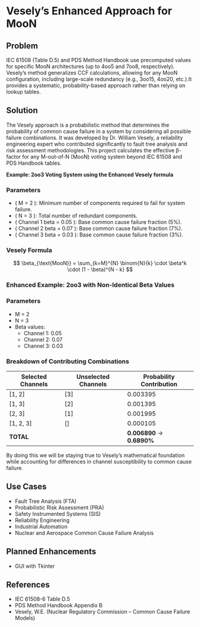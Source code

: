 # Vesely’s Enhanced Approach for MooN

## Problem
IEC 61508 (Table D.5) and PDS Method Handbook use precomputed values for specific MooN architectures (up to 4oo5 and 7oo8, respectively). Vesely’s method generalizes CCF calculations, allowing for any MooN configuration, including large-scale redundancy (e.g., 3oo15, 4oo20, etc.).It provides a systematic, probability-based approach rather than relying on lookup tables.

## Solution
The Vesely approach is a probabilistic method that determines the probability of common cause failure in a system by considering all possible failure combinations. It was developed by Dr. William Vesely, a reliability engineering expert who contributed significantly to fault tree analysis and risk assessment methodologies. This project calculates the effective β-factor for any M-out-of-N (MooN) voting system beyond IEC 61508 and PDS Handbook tables.

**Example: 2oo3 Voting System using the Enhanced Vesely formula**

### Parameters
- ( M = 2 ): Minimum number of components required to fail for system failure.
- ( N = 3 ): Total number of redundant components.
- ( Channel 1 beta = 0.05 ): Base common cause failure fraction (5%).
- ( Channel 2 beta = 0.07 ): Base common cause failure fraction (7%).
- ( Channel 3 beta = 0.03 ): Base common cause failure fraction (3%).

### Vesely Formula

$$
\beta_{\text{MooN}} = \sum_{k=M}^{N} \binom{N}{k} \cdot \beta^k \cdot (1 - \beta)^{N - k}
$$

### Enhanced Example: 2oo3 with Non-Identical Beta Values

### Parameters

- M = 2
- N = 3
- Beta values:
  - Channel 1: 0.05
  - Channel 2: 0.07
  - Channel 3: 0.03

### Breakdown of Contributing Combinations

| Selected Channels | Unselected Channels | Probability Contribution |
|-------------------|---------------------|---------------------------|
| [1, 2]            | [3]                 | 0.003395                  |
| [1, 3]            | [2]                 | 0.001395                  |
| [2, 3]            | [1]                 | 0.001995                  |
| [1, 2, 3]         | []                  | 0.000105                  |
| **TOTAL**         |                     | **0.006890** → **0.6890%** |

By doing this we will be staying true to Vesely’s mathematical foundation while accounting for differences in channel susceptibility to common cause failure.

## Use Cases
- Fault Tree Analysis (FTA)
- Probabilistic Risk Assessment (PRA)
- Safety Instrumented Systems (SIS)
- Reliability Engineering
- Industrial Automation
- Nuclear and Aerospace Common Cause Failure Analysis

## Planned Enhancements
- GUI with Tkinter

## References
- IEC 61508-6 Table D.5
- PDS Method Handbook Appendix B
- Vesely, W.E. (Nuclear Regulatory Commission – Common Cause Failure Models)